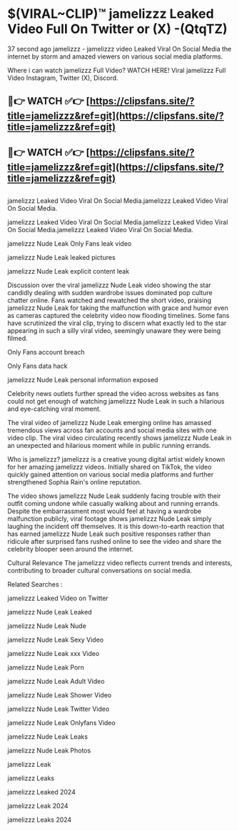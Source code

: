 # $(VIRAL~CLIP)™ jamelizzz Leaked Video Full On Twitter or (X) -(QtqTZ)
37 second ago jamelizzz - jamelizzz video Leaked Viral On Social Media the internet by storm and amazed viewers on various social media platforms.

Where i can watch jamelizzz Full Video? WATCH HERE! Viral jamelizzz Full Video Instagram, Twitter (X), Discord.

## 🔴👉 WATCH ✅👉 [https://clipsfans.site/?title=jamelizzz&ref=git](https://clipsfans.site/?title=jamelizzz&ref=git)
## 🔴👉 WATCH ✅👉 [https://clipsfans.site/?title=jamelizzz&ref=git](https://clipsfans.site/?title=jamelizzz&ref=git)
##
jamelizzz Leaked Video Viral On Social Media.jamelizzz Leaked Video Viral On Social Media.

jamelizzz Leaked Video Viral On Social Media.jamelizzz Leaked Video Viral On Social Media.jamelizzz Leaked Video Viral On Social Media.

jamelizzz Nude Leak Only Fans leak video

jamelizzz Nude Leak leaked pictures

jamelizzz Nude Leak explicit content leak

Discussion over the viral jamelizzz Nude Leak video showing the star candidly dealing with sudden wardrobe issues dominated pop culture chatter online. Fans watched and rewatched the short video, praising jamelizzz Nude Leak for taking the malfunction with grace and humor even as cameras captured the celebrity video now flooding timelines. Some fans have scrutinized the viral clip, trying to discern what exactly led to the star appearing in such a silly viral video, seemingly unaware they were being filmed.


Only Fans account breach

Only Fans data hack

jamelizzz Nude Leak personal information exposed

Celebrity news outlets further spread the video across websites as fans could not get enough of watching jamelizzz Nude Leak in such a hilarious and eye-catching viral moment.


The viral video of jamelizzz Nude Leak emerging online has amassed tremendous views across fan accounts and social media sites with one video clip. The viral video circulating recently shows jamelizzz Nude Leak in an unexpected and hilarious moment while in public running errands.


Who is jamelizzz? jamelizzz is a creative young digital artist widely known for her amazing jamelizzz videos. Initially shared on TikTok, the video quickly gained attention on various social media platforms and further strengthened Sophia Rain's online reputation.

The video shows jamelizzz Nude Leak suddenly facing trouble with their outfit coming undone while casually walking about and running errands. Despite the embarrassment most would feel at having a wardrobe malfunction publicly, viral footage shows jamelizzz Nude Leak simply laughing the incident off themselves. It is this down-to-earth reaction that has earned jamelizzz Nude Leak such positive responses rather than ridicule after surprised fans rushed online to see the video and share the celebrity blooper seen around the internet.

Cultural Relevance The jamelizzz video reflects current trends and interests, contributing to broader cultural conversations on social media.

Related Searches :

jamelizzz Leaked Video on Twitter

jamelizzz Nude Leak Leaked

jamelizzz Nude Leak Nude

jamelizzz Nude Leak Sexy Video

jamelizzz Nude Leak xxx Video

jamelizzz Nude Leak Porn

jamelizzz Nude Leak Adult Video

jamelizzz Nude Leak Shower Video

jamelizzz Nude Leak Twitter Video

jamelizzz Nude Leak Onlyfans Video

jamelizzz Nude Leak Leaks

jamelizzz Nude Leak Photos

jamelizzz Leak

jamelizzz Leaks

jamelizzz Leaked 2024

jamelizzz Leak 2024

jamelizzz Leaks 2024

